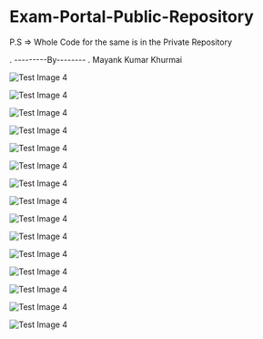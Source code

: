 # Exam-Portal-Public-Repository

P.S   =>   Whole Code for the same is in the Private Repository 

.
---------By--------
.
Mayank Kumar Khurmai   

![Test Image 4](https://github.com/Mayank-Khurmai/Exam-Portal-Public-Repository/blob/master/Screenshots/Screenshot%20(73).png)

![Test Image 4](https://github.com/Mayank-Khurmai/Exam-Portal-Public-Repository/blob/master/Screenshots/Screenshot%20(87).png)

![Test Image 4](https://github.com/Mayank-Khurmai/Exam-Portal-Public-Repository/blob/master/Screenshots/Screenshot%20(74).png)

![Test Image 4](https://github.com/Mayank-Khurmai/Exam-Portal-Public-Repository/blob/master/Screenshots/Screenshot%20(75).png)

![Test Image 4](https://github.com/Mayank-Khurmai/Exam-Portal-Public-Repository/blob/master/Screenshots/Screenshot%20(76).png)

![Test Image 4](https://github.com/Mayank-Khurmai/Exam-Portal-Public-Repository/blob/master/Screenshots/Screenshot%20(77).png)

![Test Image 4](https://github.com/Mayank-Khurmai/Exam-Portal-Public-Repository/blob/master/Screenshots/Screenshot%20(78).png)

![Test Image 4](https://github.com/Mayank-Khurmai/Exam-Portal-Public-Repository/blob/master/Screenshots/Screenshot%20(79).png)

![Test Image 4](https://github.com/Mayank-Khurmai/Exam-Portal-Public-Repository/blob/master/Screenshots/Screenshot%20(80).png)

![Test Image 4](https://github.com/Mayank-Khurmai/Exam-Portal-Public-Repository/blob/master/Screenshots/Screenshot%20(81).png)

![Test Image 4](https://github.com/Mayank-Khurmai/Exam-Portal-Public-Repository/blob/master/Screenshots/Screenshot%20(82).png)

![Test Image 4](https://github.com/Mayank-Khurmai/Exam-Portal-Public-Repository/blob/master/Screenshots/Screenshot%20(83).png)

![Test Image 4](https://github.com/Mayank-Khurmai/Exam-Portal-Public-Repository/blob/master/Screenshots/Screenshot%20(84).png)

![Test Image 4](https://github.com/Mayank-Khurmai/Exam-Portal-Public-Repository/blob/master/Screenshots/Screenshot%20(85).png)

![Test Image 4](https://github.com/Mayank-Khurmai/Exam-Portal-Public-Repository/blob/master/Screenshots/Screenshot%20(86).png)
